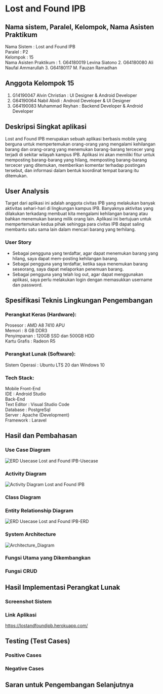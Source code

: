 # Lost and Found IPB

## Nama sistem, Paralel, Kelompok, Nama Asisten Praktikum

Nama Sistem             : Lost and Found IPB <br>
Paralel                 : P2 <br>
Kelompok                : 15 <br>
Nama Asisten Praktikum  : 1. G64180019 Levina Siatono
                          2. G64180080 Ali Naufal Ammarullah
                          3. G64180117 M. Fauzan Ramadhan

## Anggota Kelompok 15
1. G14190047 Alvin Christian  : UI Designer & Android Developer
2. G64190064 Nabil Abidi      : Android Developer & UI Designer
3. G64190083 Muhammad Reyhan  : Backend Developer & Android Developer

## Deskripsi Singkat aplikasi
Lost and Found IPB merupakan sebuah aplikasi berbasis mobile yang berguna untuk mempertemukan orang-orang yang mengalami kehilangan barang dan orang-orang yang menemukan barang-barang tercecer yang terjadi di sekitar wilayah kampus IPB. Aplikasi ini akan memiliki fitur untuk memposting barang-barang yang hilang, memposting barang-barang tercecer yang ditemukan, memberikan komentar terhadap postingan tersebut, dan informasi dalam bentuk koordinat tempat barang itu ditemukan.

## User Analysis

Target dari aplikasi ini adalah anggota civitas IPB yang melakukan banyak aktivitas sehari-hari di lingkungan kampus IPB. Banyaknya aktivitas yang dilakukan terkadang membuat kita mengalami kehilangan barang atau bahkan menemukan barang milik orang lain. Aplikasi ini bertujuan untuk mempertemukan kedua pihak sehingga para civitas IPB dapat saling membantu satu sama lain dalam mencari barang yang terhilang.

### User Story

- Sebagai pengguna yang terdaftar, agar dapat menemukan barang yang hilang, saya dapat mem-posting kehilangan barang.
- Sebagai pengguna yang terdaftar, ketika saya menemukan barang seseorang, saya dapat melaporkan penemuan barang.
- Sebagai pengguna yang telah log out, agar dapat menggunakan aplikasi, saya perlu melakukan login dengan memasukkan username dan password.


## Spesifikasi Teknis Lingkungan Pengembangan
### Perangkat Keras (Hardware):  
Prosesor	: AMD A8 7410 APU  
Memori	: 8 GB DDR3  
Penyimpanan	: 120GB SSD dan 500GB HDD  
Kartu Grafis	: Radeon R5  

### Perangkat Lunak (Software):  
Sistem Operasi : Ubuntu LTS 20 dan Windows 10  

### Tech Stack:
Mobile Front-End  
IDE		 : Android Studio  
Back-End  
Text Editor	: Visual Studio Code  
Database	: PostgreSql  
Server		: Apache (Development)  
Framework	: Laravel  

## Hasil dan Pembahasan

### Use Case Diagram

![ERD   Usecase Lost and Found  IPB-Usecase](https://user-images.githubusercontent.com/70255413/119362585-0f8fb980-bcd7-11eb-9d64-8ac92a7bb177.png)

### Activity Diagram

![Activity Diagram Lost and Found IPB](https://user-images.githubusercontent.com/70255413/119362738-38b04a00-bcd7-11eb-85e2-3c1be514bcb9.png)

### Class Diagram

### Entity Relationship Diagram

![ERD   Usecase Lost and Found  IPB-ERD](https://user-images.githubusercontent.com/70255413/119362506-f8e96280-bcd6-11eb-9d16-91341b1b2269.png)

### System Architecture

![Architecture_Diagram](https://user-images.githubusercontent.com/70255413/120635707-fc2edc00-c496-11eb-8d31-a2cc68462d67.png)

### Fungsi Utama yang Dikembangkan

### Fungsi CRUD

## Hasil Implementasi Perangkat Lunak
### Screenshot Sistem

### Link Aplikasi
https://lostandfoundipb.herokuapp.com/

## Testing (Test Cases)
### Positive Cases
### Negative Cases

## Saran untuk Pengembangan Selanjutnya



